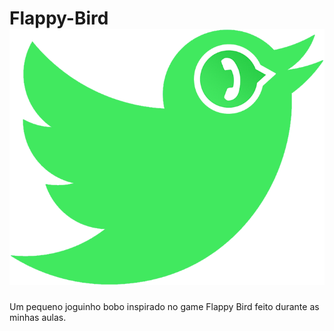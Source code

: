 # Flappy-Bird ![](images/twitter_bird.png?raw=true "twitter_bird")
Um pequeno joguinho bobo inspirado no game Flappy Bird feito durante as minhas aulas.
